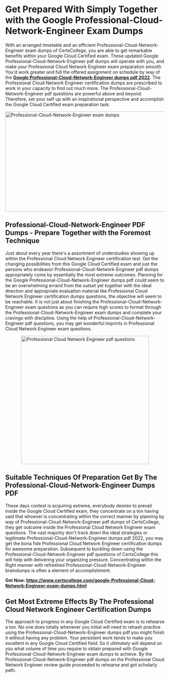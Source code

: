 <h1><strong>Get Prepared With Simply Together with the Google Professional-Cloud-Network-Engineer Exam Dumps&nbsp;</strong></h1>
<p><span style="font-weight: 400;">With an arranged timetable and an efficient  Professional-Cloud-Network-Engineer exam dumps of CertsCollege, you are able to get remarkable benefits within your Google Cloud Certified exam. These updated Google Professional-Cloud-Network-Engineer pdf dumps will operate with you, and make your Professional Cloud Network Engineer exam preparation smooth. You'd work greater and full the offered assignment on schedule by way of the <strong><a href="https://www.certscollege.com/google-Professional-Cloud-Network-Engineer-exam-dumps.html">Google Professional-Cloud-Network-Engineer dumps pdf 2022</a></strong>. The Professional Cloud Network Engineer certification dumps are prescribed to work in your capacity to find out much more. The  Professional-Cloud-Network-Engineer pdf questions are powerful above and beyond. Therefore, set your self up with an inspirational perspective and accomplish the Google Cloud Certified exam preparation task.&nbsp;</span></p>
<p><span style="font-weight: 400;"><img style="display: block; margin-left: auto; margin-right: auto;" src="https://i.ibb.co/CPDK3ps/Yellow-and-Blue-Initiative-Blog-Banner.png" alt="Professional-Cloud-Network-Engineer exam dumps" width="559" height="315" /></span></p>
<h2><strong>Professional-Cloud-Network-Engineer PDF Dumps - Prepare Together with the Foremost Technique</strong></h2>
<p><span style="font-weight: 400;">Just about every year there's a assortment of understudies showing up within the Professional Cloud Network Engineer certification test. Get the changing possibilities from this Google Cloud Certified exam and just the persons who endeavor Professional-Cloud-Network-Engineer pdf dumps appropriately come by essentially the most extreme outcomes. Planning for the Google Professional-Cloud-Network-Engineer dumps pdf could seem to be an overwhelming errand from the outset yet together with the ideal direction and appropriate evaluation material like Professional Cloud Network Engineer certification dumps questions, the objective will seem to be reachable. It is not just about finishing the Professional-Cloud-Network-Engineer exam questions as you can require high scores to format through the Professional-Cloud-Network-Engineer exam dumps and complete your cravings with discipline. Using the help of Professional-Cloud-Network-Engineer pdf questions, you may get wonderful imprints in Professional Cloud Network Engineer exam questions.</span></p>
<p><span style="font-weight: 400;"><a href="https://tinyurl.com/ybex2mc3"><img style="display: block; margin-left: auto; margin-right: auto;" src="https://i.ibb.co/9tMrhdY/Teacher-Appreciation-Invitation.png" alt="Professional Cloud Network Engineer pdf questions " width="404" height="404" /></a></span></p>
<h2><strong>Suitable Techniques Of Preparation Get By The Professional-Cloud-Network-Engineer Dumps PDF</strong></h2>
<p><span style="font-weight: 400;">These days contest is acquiring extreme, everybody desires to prevail inside the Google Cloud Certified exam, they concentrate on a ton having said that whoever is concentrating within the correct manner by planning by way of Professional-Cloud-Network-Engineer pdf dumps of CertsCollege, they get outcome inside the Professional Cloud Network Engineer exam questions. The vast majority don't track down the ideal strategies or legitimate Professional-Cloud-Network-Engineer dumps pdf 2022, you may get the bona fide Professional Cloud Network Engineer certification dumps for awesome preparation. Subsequent to buckling down using the  Professional-Cloud-Network-Engineer pdf questions of CertsCollege this will help with delivering your organizing pressure. Concentrating within the Right manner with refreshed Professional-Cloud-Network-Engineer braindumps is often a element of accomplishment.</span></p>
<p><span style="font-weight: 400;"><strong>Get Now: <a href="https://www.certscollege.com/google-Professional-Cloud-Network-Engineer-exam-dumps.html">https://www.certscollege.com/google-Professional-Cloud-Network-Engineer-exam-dumps.html</a></strong></span></p>
<h2><strong>Get Most Extreme Effects By The Professional Cloud Network Engineer Certification Dumps</strong></h2>
<p><span style="font-weight: 400;">The approach to progress in any Google Cloud Certified exam is to rehearse a ton. No one does totally whenever you initial will need to rehash practice using the Professional-Cloud-Network-Engineer dumps pdf you might finish it without having any problem. Your persistent work tends to make you excellent in any Google Cloud Certified field. So it ultimately will depend on you what volume of time you require to obtain prepared with Google Professional-Cloud-Network-Engineer exam dumps to achieve. By the Professional-Cloud-Network-Engineer pdf dumps on the Professional Cloud Network Engineer review guide proceeded to rehearse and got scholarly path.</span></p>
